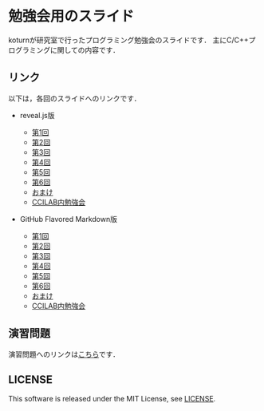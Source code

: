 勉強会用のスライド
==================

koturnが研究室で行ったプログラミング勉強会のスライドです．
主にC/C++プログラミングに関しての内容です．


## リンク

以下は，各回のスライドへのリンクです．

- reveal.js版
  - [第1回](http://koturn.github.io/LabStudyMeetingSlide2014/chapter01/chapter01.html)
  - [第2回](http://koturn.github.io/LabStudyMeetingSlide2014/chapter02/chapter02.html)
  - [第3回](http://koturn.github.io/LabStudyMeetingSlide2014/chapter03/chapter03.html)
  - [第4回](http://koturn.github.io/LabStudyMeetingSlide2014/chapter04/chapter04.html)
  - [第5回](http://koturn.github.io/LabStudyMeetingSlide2014/chapter05/chapter05.html)
  - [第6回](http://koturn.github.io/LabStudyMeetingSlide2014/chapter06/chapter06.html)
  - [おまけ](http://koturn.github.io/LabStudyMeetingSlide2014/chapterOmake/omake.html)
  - [CCILAB内勉強会](http://koturn.github.io/LabStudyMeetingSlide2014/ccilabStudy/ccilabStudy.html)

- GitHub Flavored Markdown版
  - [第1回](https://github.com/koturn/LabStudyMeetingSlide2014/blob/gh-pages/chapter01/chapter01.md)
  - [第2回](https://github.com/koturn/LabStudyMeetingSlide2014/blob/gh-pages/chapter02/chapter02.md)
  - [第3回](https://github.com/koturn/LabStudyMeetingSlide2014/blob/gh-pages/chapter03/chapter03.md)
  - [第4回](https://github.com/koturn/LabStudyMeetingSlide2014/blob/gh-pages/chapter04/chapter04.md)
  - [第5回](https://github.com/koturn/LabStudyMeetingSlide2014/blob/gh-pages/chapter05/chapter05.md)
  - [第6回](https://github.com/koturn/LabStudyMeetingSlide2014/blob/gh-pages/chapter06/chapter06.md)
  - [おまけ](https://github.com/koturn/LabStudyMeetingSlide2014/blob/gh-pages/chapterOmake/omake.md)
  - [CCILAB内勉強会](https://github.com/koturn/LabStudyMeetingSlide2014/blob/gh-pages/ccilabStudy/ccilabStudy.md)


## 演習問題

演習問題へのリンクは[こちら](https://onedrive.live.com/?cid=EDB395926E546ED3&id=EDB395926E546ED3%21111)です．


## LICENSE

This software is released under the MIT License, see [LICENSE](LICENSE).

